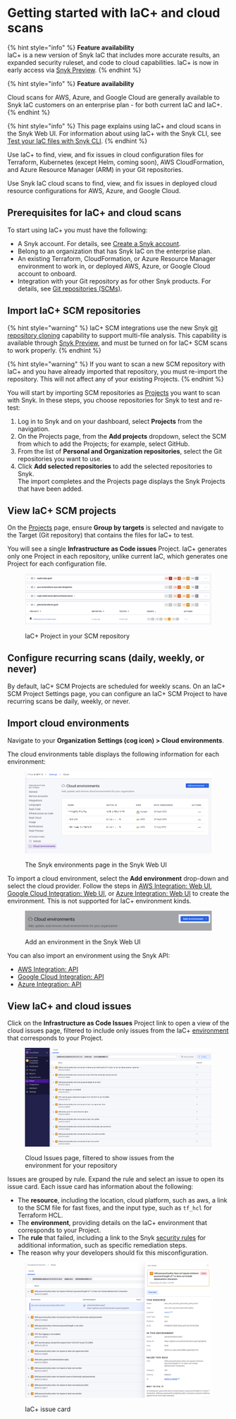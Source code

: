 # Getting started with IaC+ and cloud scans

{% hint style="info" %}
**Feature availability**\
IaC+ is a new version of Snyk IaC that includes more accurate results, an expanded security ruleset, and code to cloud capabilities. IaC+ is now in early access via [Snyk Preview](../../../snyk-admin/manage-settings/snyk-preview.md).
{% endhint %}

{% hint style="info" %}
**Feature availability**

Cloud scans for AWS, Azure, and Google Cloud are generally available to Snyk IaC customers on an enterprise plan - for both current IaC and IaC+.
{% endhint %}

{% hint style="info" %}
This page explains using IaC+ and cloud scans in the Snyk Web UI. For information about using IaC+ with the Snyk CLI, see [Test your IaC files with Snyk CLI](https://github.com/taranvohra/SnykDocs/blob/main/docs/scan-using-snyk/scan-infrastructure/introduction-to-iac+/broken-reference/README.md).
{% endhint %}

Use IaC+ to find, view, and fix issues in cloud configuration files for Terraform, Kubernetes (except Helm, coming soon), AWS CloudFormation, and Azure Resource Manager (ARM) in your Git repositories.

Use Snyk IaC cloud scans to find, view, and fix issues in deployed cloud resource configurations for AWS, Azure, and Google Cloud.

## Prerequisites for IaC+ and cloud scans

To start using IaC+ you must have the following:

* A Snyk account. For details, see [Create a Snyk account](../../../getting-started/quickstart/create-or-log-in-to-a-snyk-account.md).
* Belong to an organization that has Snyk IaC on the enterprise plan.
* An existing Terraform, CloudFormation, or Azure Resource Manager environment to work in, or deployed AWS, Azure, or Google Cloud account to onboard.
* Integration with your Git repository as for other Snyk products. For details, see [Git repositories (SCMs)](../../../integrate-with-snyk/git-repositories-scms-integrations-with-snyk/).

## Import IaC+ SCM repositories

{% hint style="warning" %}
IaC+ SCM integrations use the new Snyk [git repository cloning](../../../more-info/how-snyk-handles-your-data.md#git-repository-cloning) capability to support multi-file analysis. This capability is available through [Snyk Preview](../../../snyk-admin/manage-settings/snyk-preview.md), and must be turned on for IaC+ SCM scans to work properly.
{% endhint %}

{% hint style="warning" %}
If you want to scan a new SCM repository with IaC+ and you have already imported that repository, you must re-import the repository. This will not affect any of your existing Projects.
{% endhint %}

You will start by importing SCM repositories as [Projects](../../../snyk-admin/introduction-to-snyk-projects/) you want to scan with Snyk. In these steps, you choose repositories for Snyk to test and re-test:

1. Log in to Snyk and on your dashboard, select **Projects** from the navigation.
2. On the Projects page, from the **Add projects** dropdown, select the SCM from which to add the Projects; for example, select GitHub.
3. From the list of **Personal and Organization repositories**, select the Git repositories you want to use.
4. Click **Add selected repositories** to add the selected repositories to Snyk.\
   The import completes and the Projects page displays the Snyk Projects that have been added.

## View IaC+ SCM projects

On the [Projects](../../../snyk-admin/introduction-to-snyk-projects/) page, ensure **Group by targets** is selected and navigate to the Target (Git repository) that contains the files for IaC+ to test.

You will see a single **Infrastructure as Code issues** Project. IaC+ generates only one Project in each repository, unlike current IaC, which generates one Project for each configuration file.

<figure><img src="../../../.gitbook/assets/Screenshot 2023-05-07 at 3.57.30 PM.png" alt="IaC+ Project in your SCM repository"><figcaption><p>IaC+ Project in your SCM repository</p></figcaption></figure>

## Configure recurring scans (daily, weekly, or never)

By default, IaC+ SCM Projects are scheduled for weekly scans. On an IaC+ SCM Project Settings page, you can configure an IaC+ SCM Project to have recurring scans be daily, weekly, or never.

## Import cloud environments

Navigate to your **Organization** **Settings (cog icon) > Cloud environments**.

The cloud environments table displays the following information for each environment:

<figure><img src="../../../.gitbook/assets/snyk-cloud-environments-page.png" alt="The Snyk environments page in the Snyk Web UI"><figcaption><p>The Snyk environments page in the Snyk Web UI</p></figcaption></figure>

To import a cloud environment, select the **Add environment** drop-down and select the cloud provider. Follow the steps in [AWS Integration: Web UI](../../../integrate-with-snyk/cloud-platforms-integrations/aws-integration/aws-integration-web-ui/), [Google Cloud Integration: Web UI](../../../integrate-with-snyk/cloud-platforms-integrations/google-cloud-integration/google-cloud-integration-web-ui/), or [Azure Integration: Web UI](../../../integrate-with-snyk/cloud-platforms-integrations/azure-integration-for-cloud-configurations/azure-integration-web-ui/) to create the environment. This is not supported for IaC+ environment kinds.

<figure><img src="../../../.gitbook/assets/snyk-cloud-environments-page-add-env.png" alt="Add an environment in the Snyk Web UI"><figcaption><p>Add an environment in the Snyk Web UI</p></figcaption></figure>

You can also import an environment using the Snyk API:

* [AWS Integration: API](../../../integrate-with-snyk/cloud-platforms-integrations/aws-integration/aws-integration-api/)
* [Google Cloud Integration: API](../../../integrate-with-snyk/cloud-platforms-integrations/google-cloud-integration/google-cloud-integration-api/)
* [Azure Integration: API](../../../integrate-with-snyk/cloud-platforms-integrations/azure-integration-for-cloud-configurations/snyk-cloud-for-azure-api/)

## View IaC+ and cloud issues

Click on the **Infrastructure as Code Issues** Project link to open a view of the cloud issues page, filtered to include only issues from the IaC+ [environment](key-concepts-in-iac+.md#environments) that corresponds to your Project.

<figure><img src="../../../.gitbook/assets/Screenshot 2023-05-07 at 4.04.13 PM.png" alt=".IaC+ Issues UI, filtered to show issues from the environment for your repository"><figcaption><p>Cloud Issues page, filtered to show issues from the environment for your repository</p></figcaption></figure>

Issues are grouped by rule. Expand the rule and select an issue to open its issue card. Each issue card has information about the following:

* The **resource**, including the location, cloud platform, such as aws, a link to the SCM file for fast fixes, and the input type, such as `tf_hcl` for Terraform HCL.
* The **environment**, providing details on the IaC+ environment that corresponds to your Project.
* The **rule** that failed, including a link to the Snyk [security rules](https://security.snyk.io/rules/cloud/) for additional information, such as specific remediation steps.
* The reason why your developers should fix this misconfiguration.

<figure><img src="../../../.gitbook/assets/Screenshot 2023-05-07 at 4.09.40 PM.png" alt="IaC+ issue card"><figcaption><p>IaC+ issue card</p></figcaption></figure>
